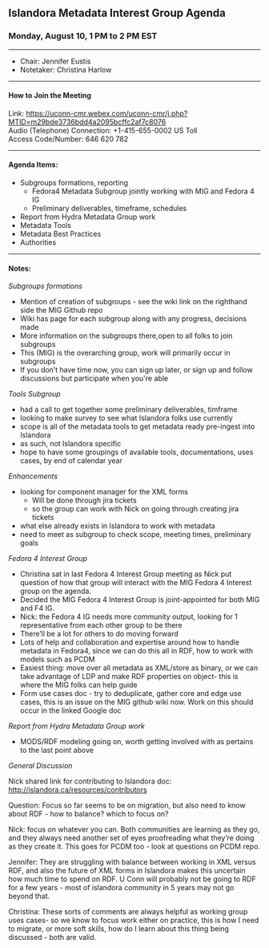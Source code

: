 ## Islandora Metadata Interest Group Agenda
### Monday, August 10, 1 PM to 2 PM EST

---

* Chair: Jennifer Eustis
* Notetaker: Christina Harlow 

---

#### How to Join the Meeting

Link: https://uconn-cmr.webex.com/uconn-cmr/j.php?MTID=m29bde3736bdd4a2095bcffc2af7c8076  
Audio (Telephone) Connection: +1-415-655-0002 US Toll  
Access Code/Number: 646 620 782

---

#### Agenda Items:
- Subgroups formations, reporting
  - Fedora4 Metadata Subgroup jointly working with MIG and Fedora 4 IG
  - Preliminary deliverables, timeframe, schedules
- Report from Hydra Metadata Group work
- Metadata Tools
- Metadata Best Practices
- Authorities

---

#### Notes:

_Subgroups formations_

- Mention of creation of subgroups - see the wiki link on the righthand side the MIG Github repo
- Wiki has page for each subgroup along with any progress, decisions made
- More information on the subgroups there,open to all folks to join subgroups
- This (MIG) is the overarching group, work will primarily occur in subgroups
- If you don’t have time now, you can sign up later, or sign up and follow discussions but participate when you're able

_Tools Subgroup_

- had a call to get together some preliminary deliverables, timframe
- looking to make survey to see what Islandora folks use currently
- scope is all of the metadata tools to get metadata ready pre-ingest into Islandora
- as such, not Islandora specific
- hope to have some groupings of available tools, documentations, uses cases, by end of calendar year

_Enhancements_

- looking for component manager for the XML forms
  - Will be done through jira tickets
  - so the group can work with Nick on going through creating jira tickets
- what else already exists in Islandora to work with metadata
- need to meet as subgroup to check scope, meeting times, preliminary goals

_Fedora 4 Interest Group_

- Christina sat in last Fedora 4 Interest Group meeting as Nick put question of how that group will interact with the MIG Fedora 4 Interest group on the agenda.
- Decided the MIG Fedora 4 Interest Group is joint-appointed for both MIG and F4 IG.
- Nick: the Fedora 4 IG needs more community output, looking for 1 representative from each other group to be there
- There’ll be a lot for others to do moving forward
- Lots of help and collaboration and expertise around how to handle metadata in Fedora4, since we can do this all in RDF, how to work with models such as PCDM
- Easiest thing: move over all metadata as XML/store as binary, or we can take advantage of LDP and make RDF properties on object- this is where the MIG folks can help guide
- Form use cases doc - try to deduplicate, gather core and edge use cases, this is an issue on the MIG github wiki now. Work on this should occur in the linked Google doc

_Report from Hydra Metadata Group work_

- MODS/RDF modeling going on, worth getting involved with as pertains to the last point above

_General Discussion_

Nick shared link for contributing to Islandora doc: http://islandora.ca/resources/contributors

Question: Focus so far seems to be on migration, but also need to know about RDF - how to balance? which to focus on?

Nick: focus on whatever you can. Both communities are learning as they go, and they always need another set of eyes proofreading what they’re doing as they create it. This goes for PCDM too - look at questions on PCDM repo.

Jennifer: They are struggling with balance between working in XML versus RDF, and also the future of XML forms in Islandora makes this uncertain how much time to spend on RDF. U Conn will probably not be going to RDF for a few years - most of islandora community in 5 years may not go beyond that.

Christina: These sorts of comments are always helpful as working group uses cases- so we know to focus work either on practice, this is how I need to migrate, or more soft skills, how do I learn about this thing being discussed - both are valid.

